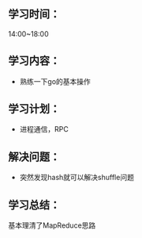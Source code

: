 ## 学习时间：
14:00~18:00

## 学习内容：
* 熟练一下go的基本操作

## 学习计划：
* 进程通信，RPC

## 解决问题：
* 突然发现hash就可以解决shuffle问题

## 学习总结：
基本理清了MapReduce思路